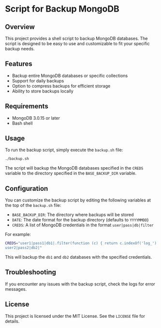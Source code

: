 

**Script for Backup MongoDB**
=====================================

**Overview**
------------

This project provides a shell script to backup MongoDB databases. The script is designed to be easy to use and customizable to fit your specific backup needs.

**Features**
------------

* Backup entire MongoDB databases or specific collections
* Support for daily backups
* Option to compress backups for efficient storage
* Ability to store backups locally

**Requirements**
---------------

* MongoDB 3.0.15 or later
* Bash shell

**Usage**
-----

To run the backup script, simply execute the `backup.sh` file:
```bash
./backup.sh
```
The script will backup the MongoDB databases specified in the `CREDS` variable to the directory specified in the `BASE_BACKUP_DIR` variable.

**Configuration**
--------------

You can customize the backup script by editing the following variables at the top of the `backup.sh` file:

* `BASE_BACKUP_DIR`: The directory where backups will be stored
* `DATE`: The date format for the backup directory (defaults to `YYYYMMDD`)
* `CREDS`: A list of MongoDB credentials in the format `user|pass|db|filter`

For example:
```bash
CREDS="user1|pass1|db1|.filter(function (c) { return c.indexOf('log_') == -1; })
user2|pass2|db2|"
```
This will backup the `db1` and `db2` databases with the specified credentials.

**Troubleshooting**
-----------------

If you encounter any issues with the backup script, check the logs for error messages.

**License**
-------

This project is licensed under the MIT License. See the `LICENSE` file for details.